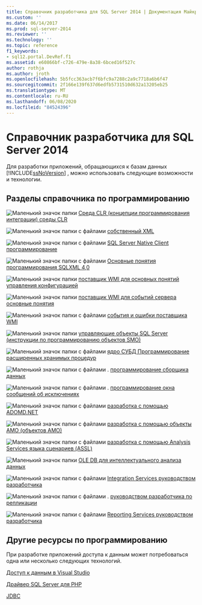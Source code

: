 ```yaml
---
title: Справочник разработчика для SQL Server 2014 | Документация Майкрософт
ms.custom: ''
ms.date: 06/14/2017
ms.prod: sql-server-2014
ms.reviewer: ''
ms.technology: ''
ms.topic: reference
f1_keywords:
- sql12.portal.DevRef.f1
ms.assetid: e60866bf-c726-479e-8a38-6bced16f527c
author: rothja
ms.author: jroth
ms.openlocfilehash: 5b5fcc363acb7f6bfc9a7288c2a9c7718a6b6f47
ms.sourcegitcommit: 2f166e139f637d6edfb5731510d632a13205eb25
ms.translationtype: MT
ms.contentlocale: ru-RU
ms.lasthandoff: 06/08/2020
ms.locfileid: "84524396"
---
```

# <a name="developer-reference-for-sql-server-2014"></a>Справочник разработчика для SQL Server 2014

  Для разработки приложений, обращающихся к базам данных [!INCLUDE[ssNoVersion](../includes/ssnoversion-md.md)] , можно использовать следующие возможности и технологии.  
  
## <a name="programming-reference-sections"></a>Разделы справочника по программированию  

 ![Маленький значок папки](../integration-services/media/filefolder-small.gif "Маленький значок папки") [Среда CLR &#40;концепции программирования интеграции&#41; среды CLR](../relational-databases/clr-integration/common-language-runtime-clr-integration-programming-concepts.md)  
  
 ![Маленький значок папки с файлами](../integration-services/media/filefolder-small.gif "Маленький значок папки") [собственный XML](https://technet.microsoft.com/library/ms191274.aspx)  
  
 ![Маленький значок папки с файлами](../integration-services/media/filefolder-small.gif "Маленький значок папки") [SQL Server Native Client программирование](../relational-databases/native-client/sql-server-native-client-programming.md)  
  
 ![Маленький значок папки с файлами](../integration-services/media/filefolder-small.gif "Маленький значок папки") [Основные понятия программирования SQLXML 4,0](../relational-databases/sqlxml/sqlxml-4-0-programming-concepts.md)  
  
 ![Маленький значок папки](../integration-services/media/filefolder-small.gif "Маленький значок папки") [поставщик WMI для основных понятий управления конфигурацией](../relational-databases/wmi-provider-configuration/wmi-provider-for-configuration-management.md)  
  
 ![Маленький значок папки](../integration-services/media/filefolder-small.gif "Маленький значок папки") [поставщик WMI для событий сервера основные понятия](../relational-databases/wmi-provider-server-events/wmi-provider-for-server-events-concepts.md)  
  
 ![Маленький значок папки с файлами](../integration-services/media/filefolder-small.gif "Маленький значок папки") [события и ошибки поставщика WMI](../relational-databases/native-client-ole-db-errors/errors.md)  
  
 ![Маленький значок папки](../integration-services/media/filefolder-small.gif "Маленький значок папки") [управляющие объекты SQL Server &#40;инструкции по программированию объектов SMO&#41;](../relational-databases/server-management-objects-smo/sql-server-management-objects-smo-programming-guide.md)  
  
 ![Маленький значок папки с файлами](../integration-services/media/filefolder-small.gif "Маленький значок папки") [ядро СУБД Программирование расширенных хранимых процедур](../relational-databases/database-engine-extended-stored-procedure-programming.md)  
  
 ![Маленький значок папки с файлами](../integration-services/media/filefolder-small.gif "Маленький значок папки") . [программирование сборщика данных](../database-engine/dev-guide/data-collector-programming.md)  
  
 ![Маленький значок папки с файлами](../integration-services/media/filefolder-small.gif "Маленький значок папки") . [программирование окна сообщений об исключениях](../database-engine/dev-guide/exception-message-box-programming.md)  
  
 ![Маленький значок папки с файлами](../integration-services/media/filefolder-small.gif "Маленький значок папки") [разработка с помощью ADOMD.NET](https://docs.microsoft.com/bi-reference/adomd/developing-with-adomd-net)  
  
 ![Маленький значок папки с файлами](../integration-services/media/filefolder-small.gif "Маленький значок папки") [разработка с помощью объекты AMO &#40;объектов AMO&#41;](https://docs.microsoft.com/bi-reference/amo/developing-with-analysis-management-objects-amo)  
  
 ![Маленький значок папки с файлами](../integration-services/media/filefolder-small.gif "Маленький значок папки") [разработка с помощью Analysis Services языка сценариев &#40;ASSL&#41;](https://docs.microsoft.com/analysis-services/multidimensional-models/scripting-language-assl/developing-with-analysis-services-scripting-language-assl)  
  
 ![Маленький значок папки](../integration-services/media/filefolder-small.gif "Маленький значок папки") [OLE DB для интеллектуального анализа данных](https://docs.microsoft.com/sql/analysis-services/dev-guide/ole-db-for-data-mining?view=sql-server-2014)  
  
 ![Маленький значок папки с файлами](../integration-services/media/filefolder-small.gif "Маленький значок папки") [Integration Services руководством разработчика](../integration-services/integration-services-developer-documentation.md)  
  
 ![Маленький значок папки с файлами](../integration-services/media/filefolder-small.gif "Маленький значок папки") . [руководством разработчика по репликации](../relational-databases/replication/concepts/replication-developer-documentation.md)  
  
 ![Маленький значок папки с файлами](../integration-services/media/filefolder-small.gif "Маленький значок папки") [Reporting Services руководством разработчика](../reporting-services/reporting-services-features-and-tasks-ssrs.md)  
  
## <a name="other-programming-resources"></a>Другие ресурсы по программированию  

 При разработке приложений доступа к данным может потребоваться одна или несколько следующих технологий.  
  
 [Доступ к данным в Visual Studio](https://go.microsoft.com/fwlink/?LinkId=129902)  
  
 [Драйвер SQL Server для PHP](https://go.microsoft.com/fwlink/?LinkID=119889)  
  
 [JDBC](https://go.microsoft.com/fwlink/?LinkId=129903)  
  
  
